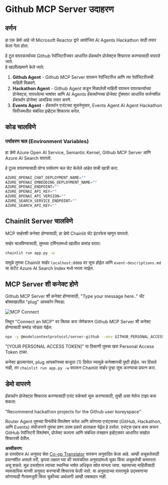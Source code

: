 <!--
CO_OP_TRANSLATOR_METADATA:
{
  "original_hash": "9bf0395cbc541ce8db2a9699c8678dfc",
  "translation_date": "2025-07-12T14:21:27+00:00",
  "source_file": "11-mcp/code_samples/github-mcp/README.md",
  "language_code": "mr"
}
-->
# Github MCP Server उदाहरण

## वर्णन

हा एक डेमो आहे जो Microsoft Reactor द्वारे आयोजित AI Agents Hackathon साठी तयार केला गेला होता.

हे टूल वापरकर्त्याच्या Github रेपॉजिटरीजवर आधारित हॅकाथॉन प्रोजेक्ट्स शिफारस करण्यासाठी वापरले जाते.  
हे खालीलप्रमाणे केले जाते:

1. **Github Agent** - Github MCP Server वापरून रेपॉजिटरीज आणि त्या रेपॉजिटरीजची माहिती मिळवणे.  
2. **Hackathon Agent** - Github Agent कडून मिळालेली माहिती वापरून वापरकर्त्याच्या प्रोजेक्ट्स, वापरलेल्या भाषांवर आणि AI Agents हॅकाथॉनच्या प्रोजेक्ट ट्रॅक्सवर आधारित सर्जनशील हॅकाथॉन प्रोजेक्ट आयडिया तयार करणे.  
3. **Events Agent** - हॅकाथॉन एजंटच्या सूचनेनुसार, Events Agent AI Agent Hackathon सिरीजमधील संबंधित इव्हेंट्स शिफारस करेल.  

## कोड चालविणे

### पर्यावरण चल (Environment Variables)

हा डेमो Azure Open AI Service, Semantic Kernel, Github MCP Server आणि Azure AI Search वापरतो.

हे टूल्स वापरण्यासाठी योग्य पर्यावरण चल सेट केलेले आहेत याची खात्री करा:

```python
AZURE_OPENAI_CHAT_DEPLOYMENT_NAME=""
AZURE_OPENAI_EMBEDDING_DEPLOYMENT_NAME=""
AZURE_OPENAI_ENDPOINT=""
AZURE_OPENAI_API_KEY=""
AZURE_OPENAI_API_VERSION=""
AZURE_SEARCH_SERVICE_ENDPOINT=""
AZURE_SEARCH_API_KEY=""
```

## Chainlit Server चालविणे

MCP सर्व्हरशी कनेक्ट होण्यासाठी, हा डेमो Chainlit चॅट इंटरफेस म्हणून वापरतो.

सर्व्हर चालविण्यासाठी, तुमच्या टर्मिनलमध्ये खालील कमांड वापरा:

```bash
chainlit run app.py -w
```

यामुळे तुमचा Chainlit सर्व्हर `localhost:8000` वर सुरू होईल आणि `event-descriptions.md` चा कंटेंट Azure AI Search Index मध्ये भरला जाईल.

## MCP Server शी कनेक्ट होणे

Github MCP Server शी कनेक्ट होण्यासाठी, "Type your message here.." चॅट बॉक्सखालील "plug" आयकॉन निवडा:

![MCP Connect](../../../../../translated_images/mcp-chainlit-1.9154745f51c1f0437829df7624bff2f6268272f964f260fae8c7134d54e00f50.mr.png)

तिथून "Connect an MCP" वर क्लिक करा जेणेकरून Github MCP Server शी कनेक्ट होण्यासाठी कमांड जोडता येईल:

```bash
npx -y @modelcontextprotocol/server-github --env GITHUB_PERSONAL_ACCESS_TOKEN=[YOUR PERSONAL ACCESS TOKEN]
```

"[YOUR PERSONAL ACCESS TOKEN]" या ठिकाणी तुमचा खरा Personal Access Token टाका.

कनेक्ट झाल्यानंतर, plug आयकॉनच्या बाजूला (1) दिसेल ज्यामुळे कनेक्शनची पुष्टी होईल. जर दिसले नाही, तर `chainlit run app.py -w` वापरून Chainlit सर्व्हर पुन्हा सुरू करण्याचा प्रयत्न करा.

## डेमो वापरणे

हॅकाथॉन प्रोजेक्ट्स शिफारस करण्यासाठी एजंट वर्कफ्लो सुरू करण्यासाठी, तुम्ही असा मेसेज टाइप करू शकता:

"Recommend hackathon projects for the Github user koreyspace"

Router Agent तुमच्या विनंतीचे विश्लेषण करेल आणि कोणत्या एजंट्सच्या (GitHub, Hackathon, आणि Events) संयोजनाने तुमचा प्रश्न उत्तम प्रकारे हाताळता येईल हे ठरवेल. एजंट्स एकत्र काम करून GitHub रेपॉजिटरी विश्लेषण, प्रोजेक्ट कल्पना आणि संबंधित तंत्रज्ञान इव्हेंट्सवर आधारित सखोल शिफारसी देतील.

**अस्वीकरण**:  
हा दस्तऐवज AI अनुवाद सेवा [Co-op Translator](https://github.com/Azure/co-op-translator) वापरून अनुवादित केला आहे. आम्ही अचूकतेसाठी प्रयत्नशील असलो तरी, कृपया लक्षात घ्या की स्वयंचलित अनुवादांमध्ये चुका किंवा अचूकतेची कमतरता असू शकते. मूळ दस्तऐवज त्याच्या स्थानिक भाषेत अधिकृत स्रोत मानला जावा. महत्त्वाच्या माहितीसाठी व्यावसायिक मानवी अनुवाद करण्याची शिफारस केली जाते. या अनुवादाच्या वापरामुळे उद्भवणाऱ्या कोणत्याही गैरसमजुती किंवा चुकीच्या अर्थलागी आम्ही जबाबदार नाही.